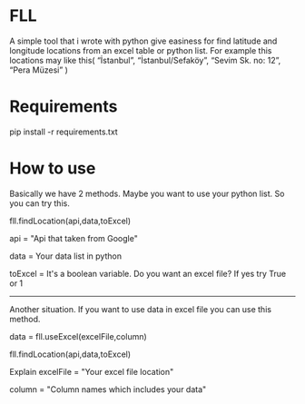 # FLL
A simple tool that i wrote with python give easiness for find latitude and longitude locations from an excel table or python list. For example this locations may like this( “İstanbul”, “İstanbul/Sefaköy”, “Sevim Sk. no: 12”, “Pera Müzesi” )

# Requirements

pip install -r requirements.txt

# How to use

Basically we have 2 methods. Maybe you want to use your python list. So you can try this.

fll.findLocation(api,data,toExcel)

api = "Api that taken from Google"

data = Your data list in python

toExcel = It's a boolean variable. Do you want an excel file? If yes try True or 1
  
----
Another situation. If you want to use data in excel file you can use this method.


data = fll.useExcel(excelFile,column)

fll.findLocation(api,data,toExcel)

Explain
  excelFile = "Your excel file location"
  
  column = "Column names which includes your data"


